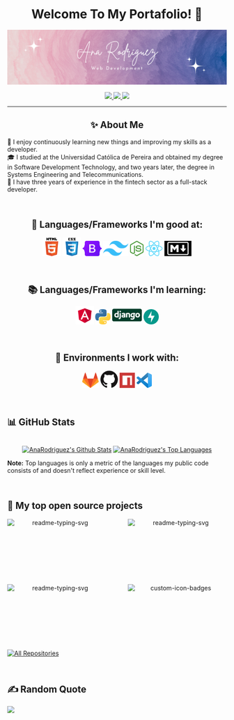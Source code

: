 <h1 align="center"> Welcome To My Portafolio! 👋 </h1>

<!-- Portada -->
<a href="https://github.com/AnaRodriguezL">![Portadoa](./img/portada.png)</a>

<!-- Redes de contacto -->
<p align="center">
    <a href="https://www.instagram.com/annie_rodriguez_26/?hl=es-la">
      <img src="https://img.shields.io/badge/instagram-E3B0C2?&style=for-the-badge&logo=instagram&logoColor=black">
    </a>
    <a href="https://www.linkedin.com/in/analuc%C3%ADarodr%C3%ADguezlotero/">
      <img src="https://img.shields.io/badge/linkedin-E3B0C2?&style=for-the-badge&logo=linkedin&logoColor=black">
    </a>
    <a href="mailto:annie.rodriguez.l1126@gmail.com">
      <img src="https://img.shields.io/badge/SEND%20MAIL-E3B0C2?&style=for-the-badge&logo=MAIL.RU&logoColor=black">
    </a>
</p>


<hr>


<!-- Description about me -->
<h2 align="center">✨ About Me</h2>

🌱 I enjoy continuously learning new things and improving my skills as a developer.
<br/>
🎓 I studied at the Universidad Católica de Pereira and obtained my degree in Software Development Technology, and two years later, the degree in Systems Engineering and Telecommunications.
<br/>
💼 I have three years of experience in the fintech sector as a full-stack developer.


<br>


<!-- languajes and skills section -->
<h2 align="center">🚀 Languages/Frameworks I'm good at:</h2>
<p align="center">
    <code><a href="https://en.wikipedia.org/wiki/HTML"><img alt="HTML 5" title="HTML 5" src="./img/logos/html.png" height="42"></a></code>
    <code><a href="https://www.w3.org/Style/CSS/Overview.en.html"><img alt="CSS 3" title="CSS 3" src="./img/logos/css.png" height="42"></a></code>
    <code><a href="https://getbootstrap.com"><img alt="Bootstrap" title="Bootstrap" src="./img/logos/bootstrap.png" height="35"></a></code>
    <code><a href="https://tailwindcss.com/"><img alt="TailWind" title="TailWind" src="./img/logos/tailwind.png" height="35"></a></code>
    <code><a href="https://nodejs.org/en"><img alt="NodeJS" title="NodeJS" src="./img/logos/node.png" height="35"></a></code>
    <code><a href="https://reactjs.org/"><img alt="ReactJS" title="ReactJS" src="./img/logos/react.png" height="35"></a></code>
    <code><a href="https://daringfireball.net/projects/markdown"><img alt="Markdown" title="Markdown" src="./img/logos/markdown.png" height="35"></a></code>
</p>
<br>

<h2 align="center">📚 Languages/Frameworks I'm learning:</h2>
<p align="center">
    <code><a href="https://angular.io/"><img alt="AngularJS" title="AngularJS" src="./img/logos/angular.png" height="42"></a></code>
    <code><a href="https://www.python.org/"><img alt="Python" title="Python" src="./img/logos/python.png" height="35"></a></code>
    <code><a href="https://www.djangoproject.com/"><img alt="Django" title="Django" src="./img/logos/django.png" height="42"></a></code>
    <code><a href="https://fastapi.tiangolo.com/"><img alt="FastAPI" title="FastAPI" src="./img/logos/fast-api.svg" height="35"></a></code>
</p>
<br>

<h2 align="center">🌳 Environments I work with:</h2>
<p align="center">
    <code><a href="https://about.gitlab.com/"><img alt="GitLab" title="GitLab" src="./img/logos/gitlab.png" height="35"></a></code>
    <code><a href="https://github.com/"><img alt="GitHub" title="GitHub" src="./img/logos/github.png" height="40"></a></code>
    <code><a href="https://www.npmjs.com"><img alt="NPM" title="NPM" src="./img/logos/npm.png" height="35"></a></code>
    <code><a href="https://code.visualstudio.com/"><img alt="Vs code" title="Vs code" src="./img/logos/vscode.png" height="35"></a></code>
</p>
<br>

<!-- GitHub stats section -->
## 📊 GitHub Stats

<p align="center">
  <br/>
  <a href="https://github.com/anuraghazra/github-readme-stats"><img alt="AnaRodriguez's Github Stats" src="https://github-readme-stats.vercel.app/api?username=AnaRodriguezL&show_icons=true&count_private=true&theme=react&bg_color=1F222E&title_color=E3B0C2&icon_color=2d7de4&show_icons=true&border_color=E3B0C2&border_radius=10" height="192px"/></a>
  <a href="https://github.com/anuraghazra/github-readme-stats"><img alt="AnaRodriguez's Top Languages" src="https://github-readme-stats.vercel.app/api/top-langs/?username=AnaRodriguezL&langs_count=8&layout=compact&theme=react&bg_color=1F222E&title_color=E3B0C2&icon_color=2d7de4&show_icons=true&border_color=E3B0C2&border_radius=10" height="192px"/></a>
  <br/>
  <p align="left">
    <b>Note:</b> Top languages is only a metric of the languages my public code consists of and doesn't reflect experience or skill level.
  </p>
</p>

<br>

<!-- Projects section -->
## 📘 My top open source projects
<p align="center">
  <p style="widht: 100%;" align="center">
    <a href="https://github.com/AnaRodriguezL/Python-ToDoList"><img align="left" width="45%" height="150px" src="https://github-readme-stats.vercel.app/api/pin/?username=AnaRodriguezL&repo=Python-ToDoList&title_color=E3B0C2&icon_color=E3B0C2&theme=react&border_color=E3B0C2&border_radius=10&show_icons=true" alt="readme-typing-svg"></a>
    <a href="https://github.com/DavidsDvm/MascotasOlarte"><img align="right" width="45%" height="150px" src="https://github-readme-stats.vercel.app/api/pin/?username=AnaRodriguezL&repo=Python-Ecommerce&title_color=E3B0C2&icon_color=E3B0C2&theme=react&border_color=E3B0C2&border_radius=10&show_icons=true" alt="readme-typing-svg"></a>
  </p>
  <p align="center">&#8192;</p>
  <p style="widht: 100%;" align="center">
    <a href="https://github.com/AnaRodriguezL/Java-RMI"><img align="left" width="45%" height="150px" src="https://github-readme-stats.vercel.app/api/pin/?username=AnaRodriguezL&repo=Java-RMI&title_color=E3B0C2&icon_color=E3B0C2&theme=react&border_color=E3B0C2&border_radius=10&show_icons=true" alt="readme-typing-svg"></a>
    <a href="https://github.com/AnaRodriguezL/Personal-MedicQuality"><img align="right" width="45%" height="150px" src="https://github-readme-stats.vercel.app/api/pin/?username=AnaRodriguezL&repo=Personal-MedicQuality&title_color=E3B0C2&icon_color=E3B0C2&theme=react&border_color=E3B0C2&border_radius=10&show_icons=true" alt="custom-icon-badges"></a>
  </p>
</p>

<p align="left">
  <a href="https://github.com/AnaRodriguezL?tab=repositories"><img alt="All Repositories" title="All Repositories" src="https://custom-icon-badges.herokuapp.com/badge/-All%20Repos-E3B0C2?&style=for-the-badge&logoColor=black&logo=repo"/></a>
</p>

<br>

## ✍️ Random Quote

![](https://quotes-github-readme.vercel.app/api?type=horizontal&theme=gruvbox)
